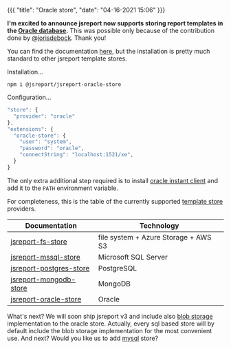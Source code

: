 ﻿{{{
    "title": "Oracle store",
    "date": "04-16-2021 15:06"
}}}

**I'm excited to announce jsreport now supports storing report templates in the [Oracle database](https://www.oracle.com/database/).** This was possible only because of the contribution done by [@jorisdebock](https://github.com/jorisdebock). Thank you!

You can find the documentation [here](https://github.com/jsreport/jsreport/tree/master/packages/jsreport-oracle-store), but the installation is pretty much standard to other jsreport template stores.

Installation...
```
npm i @jsreport/jsreport-oracle-store
```
Configuration...
```js
"store": {
  "provider": "oracle"
},
"extensions": {
  "oracle-store": {
    "user": "system",
    "password": "oracle",
    "connectString": "localhost:1521/xe",
  }
}
```
The only extra additional step required is to install [oracle instant client](https://www.oracle.com/database/technologies/instant-client/downloads.html)  and add it to the `PATH` environment variable.

For completeness, this is the table of the currently supported [template store](/learn/template-stores) providers.

| Documentation | Technology |
| ------------- | ---------- |
| [jsreport-fs-store](/learn/fs-store) | file system + Azure Storage + AWS S3 |
| [jsreport-mssql-store](https://github.com/jsreport/jsreport/tree/master/packages/jsreport-mssql-store)| Microsoft SQL Server |
| [jsreport-postgres-store](https://github.com/jsreport/jsreport/tree/master/packages/jsreport-postgres-store) | PostgreSQL|
| [jsreport-mongodb-store](https://github.com/jsreport/jsreport/tree/master/packages/jsreport-mongodb-store) | MongoDB
| [jsreport-oracle-store](https://github.com/jsreport/jsreport/tree/master/packages/jsreport-oracle-store) | Oracle

What's next? We will soon ship jsreport v3 and include also [blob storage](https://jsreport.net/learn/blob-storages) implementation to the oracle store. Actually, every sql based store will by default include the blob storage implementation for the most convenient use. And next? Would you like us to add [mysql](https://www.mysql.com/) store?
